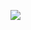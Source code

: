 
<img src="https://media1.tenor.com/images/e4a9a44ecb7895376044e437366f08d4/tenor.gif?itemid=17841668"></img>

